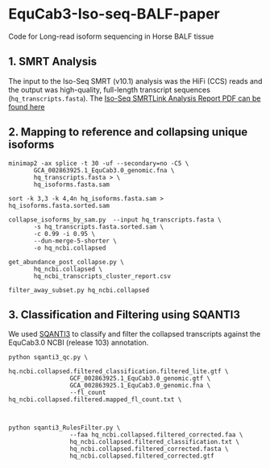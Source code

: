 # EquCab3-Iso-seq-BALF-paper
Code for Long-read isoform sequencing in Horse BALF tissue  
## 1. SMRT Analysis

The input to the Iso-Seq SMRT (v10.1) analysis was the HiFi (CCS) reads and the output was high-quality, full-length transcript sequences (`hq_transcripts.fasta`). The [Iso-Seq SMRTLink Analysis Report PDF can be found here](https://github.com/vetsuisse-unibe/EquCab3-Iso-seq-BALF-paper/blob/main/PB_12_IsoSeq_runQC%26CCSreport_May2021_NGSP.pdfhttps://github.com/vetsuisse-unibe/EquCab3-Iso-seq-BALF-paper/blob/main/PB_12_IsoSeq_runQC%26CCSreport_May2021_NGSP.pdf)
## 2. Mapping to reference and collapsing unique isoforms 

```
minimap2 -ax splice -t 30 -uf --secondary=no -C5 \ 
       GCA_002863925.1_EquCab3.0_genomic.fna \
       hq_transcripts.fasta > \
       hq_isoforms.fasta.sam
       
sort -k 3,3 -k 4,4n hq_isoforms.fasta.sam > hq_isoforms.fasta.sorted.sam

collapse_isoforms_by_sam.py  --input hq_transcripts.fasta \
       -s hq_transcripts.fasta.sorted.sam \
       -c 0.99 -i 0.95 \
       --dun-merge-5-shorter \
       -o hq_ncbi.collapsed
       
get_abundance_post_collapse.py \
       hq_ncbi.collapsed \
       hq_ncbi_transcripts_cluster_report.csv

filter_away_subset.py hq_ncbi.collapsed
```
## 3. Classification and Filtering using SQANTI3
We used [SQANTI3](https://github.com/ConesaLab/SQANTI3/) to classify and filter the collapsed transcripts against the EquCab3.0 NCBI (release 103) annotation.

```
python sqanti3_qc.py \
                 hq.ncbi.collapsed.filtered_classification.filtered_lite.gtf \
                 GCF_002863925.1_EquCab3.0_genomic.gtf \
                 GCA_002863925.1_EquCab3.0_genomic.fna \
                 --fl_count hq_ncbi.collapsed.filtered.mapped_fl_count.txt \
                 
     
             
python sqanti3_RulesFilter.py \
                 --faa hq_ncbi.collapsed.filtered_corrected.faa \
                 hq_ncbi.collapsed.filtered_classification.txt \
                 hq_ncbi.collapsed.filtered_corrected.fasta \
                 hq_ncbi.collapsed.filtered_corrected.gtf
```

